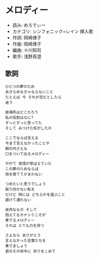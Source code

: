 メロディー
===========

- 読み: めろでぃー
- カテゴリ: シンフォニック=レイン 挿入歌
- 作詞: 岡崎律子
- 作曲: 岡崎律子
- 編曲: 十川知司
- 歌手: 浅野真澄


歌詞
-----

    ひとつの夢のため
    あきらめなきゃならないこと
    たとえば 今 それが恋だとしたら
    迷う

    居場所はどこだろう
    私の役割はなに?
    ずっとずっと思ってた
    そして みつけた気がしたの

    ここでならば言える
    今まで言えなかったことや
    胸の内さえも
    口をついて出るメロディー

    やがて 覚悟が芽ばえていた
    この夢のためならば
    他を捨ててかまわない

    つめたいと思うでしょう
    振り向かない私を
    だけど 時には どちらかを選ぶこと
    避けて通れない

    皮肉なもの そして
    抱えてるカナシミこそが
    奏でるメロディー
    それは とても力を持つ

    さよなら ありがとう
    言えなかった言葉たちを
    奏でましょう
    君のその背中に 祈りをこめて

